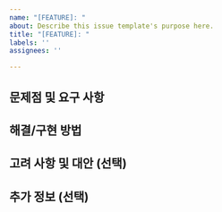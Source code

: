 ```yaml
---
name: "[FEATURE]: "
about: Describe this issue template's purpose here.
title: "[FEATURE]: "
labels: ''
assignees: ''

---
```


## 문제점 및 요구 사항

## 해결/구현 방법

## 고려 사항 및 대안 (선택)

## 추가 정보 (선택)

